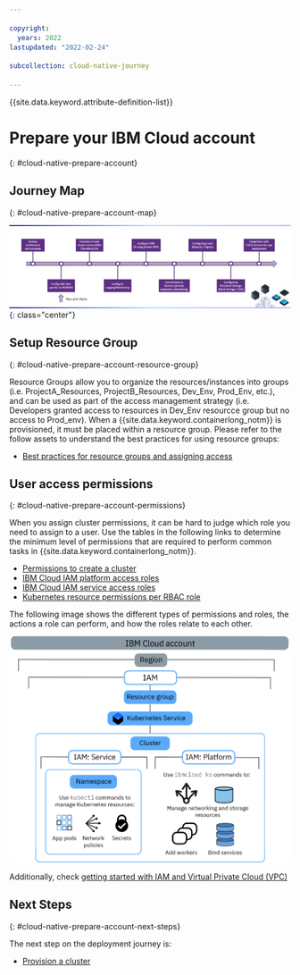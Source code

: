 ```yaml
---

copyright:
  years: 2022
lastupdated: "2022-02-24"

subcollection: cloud-native-journey

---
```


{{site.data.keyword.attribute-definition-list}}

# Prepare your IBM Cloud account
{: #cloud-native-prepare-account}

## Journey Map
{: #cloud-native-prepare-account-map}

![Architecture](/images/prepare-account/journey-map.png){: class="center"}

## Setup Resource Group
{: #cloud-native-prepare-account-resource-group}

Resource Groups allow you to organize the resources/instances into groups (i.e. ProjectA_Resources, ProjectB_Resources, Dev_Env, Prod_Env, etc.), and can be used as part of the access management strategy (i.e. Developers granted access to resources in Dev_Env resourcce group but no access to Prod_env). When a {{site.data.keyword.containerlong_notm}} is provisioned, it must be placed within a resource group. Please refer to the follow assets to understand the best practices for using resource groups:

- [Best practices for resource groups and assigning access](/docs/account?topic=account-account_setup)

## User access permissions
{: #cloud-native-prepare-account-permissions}

When you assign cluster permissions, it can be hard to judge which role you need to assign to a user. Use the tables in the following links to determine the minimum level of permissions that are required to perform common tasks in {{site.data.keyword.containerlong_notm}}.

- [Permissions to create a cluster](https://{DomainName}/docs/containers?topic=containers-access_reference#cluster_create_permissions)
- [IBM Cloud IAM platform access roles](https://{DomainName}/docs/containers?topic=containers-access_reference#iam_platform)
- [IBM Cloud IAM service access roles](https://{DomainName}/docs/containers?topic=containers-access_reference#service)
- [Kubernetes resource permissions per RBAC role](https://{DomainName}/docs/containers?topic=containers-access_reference#rbac_ref)

The following image shows the different types of permissions and roles, the actions a role can perform, and how the roles relate to each other.

![user access permissions](/images/prepare-account/user_access.png)

Additionally, check [getting started with IAM and Virtual Private Cloud (VPC)](https://{DomainName}/docs/vpc?topic=vpc-iam-getting-started)

## Next Steps
{: #cloud-native-prepare-account-next-steps}

The next step on the deployment journey is:
* [Provision a cluster](/docs/cloud-native-journey?topic=cloud-native-journey-provision-cluster)
